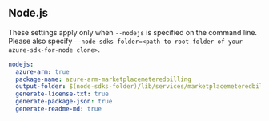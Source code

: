 ## Node.js

These settings apply only when `--nodejs` is specified on the command line.
Please also specify `--node-sdks-folder=<path to root folder of your azure-sdk-for-node clone>`.

``` yaml $(nodejs)
nodejs:
  azure-arm: true
  package-name: azure-arm-marketplacemeteredbilling
  output-folder: $(node-sdks-folder)/lib/services/marketplacemeteredbillingManagement
  generate-license-txt: true
  generate-package-json: true
  generate-readme-md: true
```
